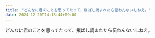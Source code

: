 ```yaml
---
title: "どんなに君のことを思ってたって、飛ばし読まれたら伝わんないしねえ。"
date: 2024-12-20T14:18:44+09:00
---
```

どんなに君のことを思ってたって、飛ばし読まれたら伝わんないしねえ。
